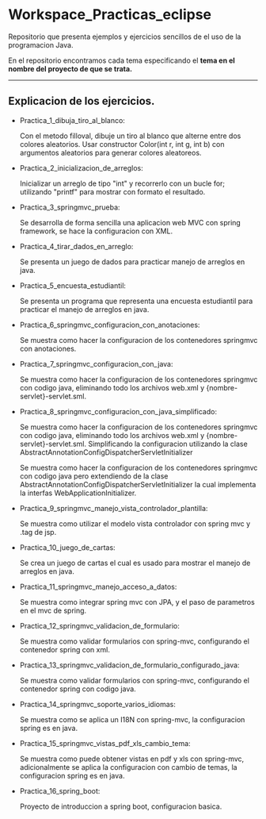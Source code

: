 # Workspace_Practicas_eclipse

Repositorio que presenta ejemplos y ejercicios sencillos de el uso de la programacion Java.

En el repositorio encontramos cada tema especificando el **tema en el nombre del proyecto de que se trata.**

--------------------------------------------------------------------------------------------------------------

## Explicacion de los ejercicios.

* Practica_1_dibuja_tiro_al_blanco: 

	Con el metodo filloval, dibuje un tiro al blanco que alterne entre dos colores aleatorios. Usar constructor Color(int r, int g, int b) con argumentos aleatorios para generar colores aleatoreos. 

* Practica_2_inicializacion_de_arreglos:

	Inicializar un arreglo de tipo "int" y recorrerlo con un bucle for; utilizando "printf" para mostrar con formato el resultado.

* Practica_3_springmvc_prueba:

	Se desarrolla de forma sencilla una aplicacion web MVC con spring framework, se hace la configuracion con XML.

* Practica_4_tirar_dados_en_arreglo:

	Se presenta un juego de dados para practicar manejo de arreglos en java.

* Practica_5_encuesta_estudiantil:

	Se presenta un programa que representa una encuesta estudiantil para practicar el manejo de arreglos en java.

* Practica_6_springmvc_configuracion_con_anotaciones:

	Se muestra como hacer la configuracion de los contenedores springmvc con anotaciones.

* Practica_7_springmvc_configuracion_con_java:

	Se muestra como hacer la configuracion de los contenedores springmvc con codigo java, eliminando todo los archivos web.xml y {nombre-servlet}-servlet.sml.

* Practica_8_springmvc_configuracion_con_java_simplificado:

	Se muestra como hacer la configuracion de los contenedores springmvc con codigo java, eliminando todo los archivos web.xml y {nombre-servlet}-servlet.sml. Simplificando la configuracion utilizando la clase AbstractAnnotationConfigDispatcherServletInitializer

	Se muestra como hacer la configuracion de los contenedores springmvc con codigo java pero extendiendo de la clase AbstractAnnotationConfigDispatcherServletInitializer la cual implementa la interfas WebApplicationInitializer. 

* Practica_9_springmvc_manejo_vista_controlador_plantilla:

	Se muestra como utilizar el modelo vista controlador con spring mvc y .tag de jsp.

* Practica_10_juego_de_cartas:

	Se crea un juego de cartas el cual es usado para mostrar el manejo de arreglos en java.

* Practica_11_springmvc_manejo_acceso_a_datos:

	Se muestra como integrar spring mvc con JPA, y el paso de parametros en el mvc de spring.

* Practica_12_springmvc_validacion_de_formulario:

	Se muestra como validar formularios con spring-mvc, configurando el contenedor spring con xml.

* Practica_13_springmvc_validacion_de_formulario_configurado_java:

	Se muestra como validar formularios con spring-mvc, configurando el contenedor spring con codigo java.

* Practica_14_springmvc_soporte_varios_idiomas:

	Se muestra como se aplica un I18N con spring-mvc, la configuracion spring es en java.

* Practica_15_springmvc_vistas_pdf_xls_cambio_tema:

	Se muestra como puede obtener vistas en pdf y xls con spring-mvc, adicionalmente se aplica la configuracion con cambio de temas, la configuracion spring es en java.

* Practica_16_spring_boot:

	Proyecto de introduccion a spring boot, configuracion basica.

